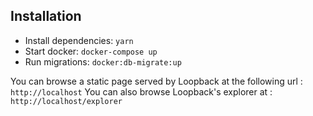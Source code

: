 ## Installation

- Install dependencies: `yarn`
- Start docker: `docker-compose up`
- Run migrations: `docker:db-migrate:up`

You can browse a static page served by Loopback at the following url : `http://localhost`
You can also browse Loopback's explorer at : `http://localhost/explorer`
